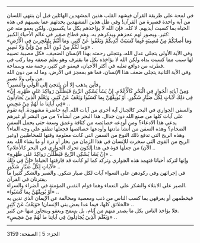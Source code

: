------------------------------------------------------------------------

في لمحة على طريقة القرآن فيشهد القلب هذين المشهدين الهائلين قبل أن ينتهي
اللسان من آية واحدة قصيرة من القرآن! وفي ظل هذين المشهدين يحدثهم عما
يصيبهم في هذه الحياة بما كسبت أيديهم. لا كله. فإن الله لا يؤاخذهم بكل ما
يكسبون. ولكن يعفو منه عن كثير. ويصور لهم عجزهم ويذكرهم به، وهم قطاع صغير
في عالم الأحياء الكبير:  
«وَما أَصابَكُمْ مِنْ مُصِيبَةٍ فَبِما كَسَبَتْ أَيْدِيكُمْ وَيَعْفُوا عَنْ كَثِيرٍ. وَما أَنْتُمْ بِمُعْجِزِينَ
فِي الْأَرْضِ وَما لَكُمْ مِنْ دُونِ اللَّهِ مِنْ وَلِيٍّ وَلا نَصِيرٍ» .  
وفي الآية الأولى يتجلى عدل الله، وتتجلى رحمته بهذا الإنسان الضعيف. فكل
مصيبة تصيبه لها سبب مما كسبت يداه ولكن الله لا يؤاخذه بكل ما يقترف وهو
يعلم ضعفه وما ركب في فطرته من دوافع تغلبه في أكثر الأحيان، فيعفو عن
كثير، رحمة منه وسماحة.  
وفي الآية الثانية يتجلى ضعف هذا الإنسان، فما هو بمعجز في الأرض، وما له
من دون الله من ولي ولا نصير.  
فأين يذهب إلا أن يلتجئ إلى الولي والنصير؟  
«وَمِنْ آياتِهِ الْجَوارِ فِي الْبَحْرِ كَالْأَعْلامِ. إِنْ يَشَأْ يُسْكِنِ الرِّيحَ فَيَظْلَلْنَ رَواكِدَ عَلى
ظَهْرِهِ. إِنَّ فِي ذلِكَ لَآياتٍ لِكُلِّ صَبَّارٍ شَكُورٍ. أَوْ يُوبِقْهُنَّ بِما كَسَبُوا وَيَعْفُ عَنْ كَثِيرٍ.
وَيَعْلَمَ الَّذِينَ يُجادِلُونَ فِي آياتِنا ما لَهُمْ مِنْ مَحِيصٍ» ..  
والسفن الجواري في البحر كالجبال آية أخرى من آيات الله. آية حاضرة مشهودة.
آية تقوم على آيات كلها من صنع الله دون جدال. هذا البحر من أنشأه؟ من من
البشر أو غيرهم يدعي هذا الادعاء؟ ومن أودعه خصائصه من كثافة وعمق وسعة حتى
يحمل السفن الضخام؟ وهذه السفن من أنشأ مادتها وأودعها خصائصها فجعلها تطفو
على وجه الماء؟ وهذه الريح التي تدفع ذلك النوع من السفن التي كانت معلومة
وقتها للمخاطبين (وغير الريح من القوى التي سخرت للإنسان في هذا الزمان من
بخار أو ذرة أو ما يشاء الله بعد الآن) من جعلها قوة في هذا الكون تحرك
الجواري في البحر كالأعلام؟ ..  
«إِنْ يَشَأْ يُسْكِنِ الرِّيحَ فَيَظْلَلْنَ رَواكِدَ عَلى ظَهْرِهِ» ..  
وإنها لتركد أحيانا فتهمد هذه الجواري وتركد كما لو كانت قد فارقتها
الحياة! «إِنَّ فِي ذلِكَ لَآياتٍ لِكُلِّ صَبَّارٍ شَكُورٍ» ..  
في إجرائهن وفي ركودهن على السواء آيات لكل صبار شكور. والصبر والشكر كثيرا
ما يقترنان في القرآن.  
الصبر على الابتلاء والشكر على النعماء وهما قوام النفس المؤمنة في الضراء
والسراء.  
«أَوْ يُوبِقْهُنَّ بِما كَسَبُوا» ..  
فيحطمهن أو يغرقهن بما كسب الناس من ذنب ومعصية ومخالفة عن الإيمان الذي
تدين به الخلائق كلها، فيما عدا بعض بني الإنسان! «وَيَعْفُ عَنْ كَثِيرٍ» ..  
فلا يؤاخذ الناس بكل ما يصدر منهم من آثام، بل يسمح ويعفو ويتجاوز منها عن
كثير.  
«وَيَعْلَمَ الَّذِينَ يُجادِلُونَ فِي آياتِنا ما لَهُمْ مِنْ مَحِيصٍ» ..

------------------------------------------------------------------------

الجزء: 5 ¦ الصفحة: 3159
